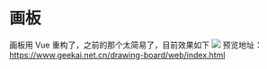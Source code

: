 # 画板
画板用 Vue 重构了，之前的那个太简易了，目前效果如下
<img src="https://cdn.nlark.com/yuque/0/2020/png/1704878/1597088868728-f40bea88-0c91-42fd-a53e-98aa6893677a.png?x-oss-process=image%2Fresize%2Cw_1728"/>
预览地址：https://www.geekai.net.cn/drawing-board/web/index.html
